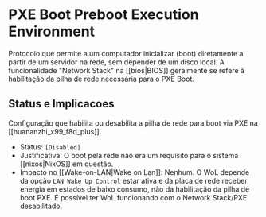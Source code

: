 # PXE Boot Preboot Execution Environment

Protocolo que permite a um computador inicializar (boot) diretamente a partir de um servidor na rede, sem depender de um disco local. A funcionalidade "Network Stack" na [[bios|BIOS]] geralmente se refere à habilitação da pilha de rede necessária para o PXE Boot.

## Status e Implicacoes

Configuração que habilita ou desabilita a pilha de rede para boot via PXE na [[huananzhi_x99_f8d_plus]].

- Status: `[Disabled]`
- Justificativa: O boot pela rede não era um requisito para o sistema [[nixos|NixOS]] em questão.
- Impacto no [[Wake-on-LAN|Wake on Lan]]: Nenhum. O WoL depende da opção `LAN Wake Up Control` estar ativa e da placa de rede receber energia em estados de baixo consumo, não da habilitação da pilha de boot PXE. É possível ter WoL funcionando com o Network Stack/PXE desabilitado.